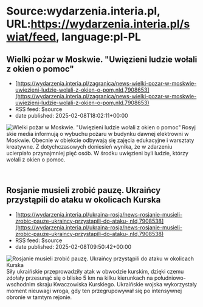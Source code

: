 # Source:wydarzenia.interia.pl, URL:https://wydarzenia.interia.pl/swiat/feed, language:pl-PL

## Wielki pożar w Moskwie. "Uwięzieni ludzie wołali z okien o pomoc"
 - [https://wydarzenia.interia.pl/zagranica/news-wielki-pozar-w-moskwie-uwiezieni-ludzie-wolali-z-okien-o-pom,nId,7908653](https://wydarzenia.interia.pl/zagranica/news-wielki-pozar-w-moskwie-uwiezieni-ludzie-wolali-z-okien-o-pom,nId,7908653)
 - RSS feed: $source
 - date published: 2025-02-08T18:02:11+00:00

<p><a href="https://wydarzenia.interia.pl/zagranica/news-wielki-pozar-w-moskwie-uwiezieni-ludzie-wolali-z-okien-o-pom,nId,7908653"><img src="https://i.iplsc.com/wielki-pozar-w-moskwie-uwiezieni-ludzie-wolali-z-okien-o-pom/000KKJKIO5LMCVC4-C321.jpg" alt="Wielki pożar w Moskwie. &quot;Uwięzieni ludzie wołali z okien o pomoc&quot;" align="left" /></a>Rosyjskie media informują o wybuchu pożaru w budynku dawnej elektrowni w Moskwie. Obecnie w obiekcie odbywają się zajęcia edukacyjne i warsztaty kreatywne. Z dotychczasowych doniesień wynika, że w zdarzeniu ucierpiało przynajmniej pięć osób. W środku uwięzieni byli ludzie, którzy wołali z okien o pomoc.</p><br clear="all" />

## Rosjanie musieli zrobić pauzę. Ukraińcy przystąpili do ataku w okolicach Kurska
 - [https://wydarzenia.interia.pl/ukraina-rosja/news-rosjanie-musieli-zrobic-pauze-ukraincy-przystapili-do-ataku-,nId,7908538](https://wydarzenia.interia.pl/ukraina-rosja/news-rosjanie-musieli-zrobic-pauze-ukraincy-przystapili-do-ataku-,nId,7908538)
 - RSS feed: $source
 - date published: 2025-02-08T09:50:42+00:00

<p><a href="https://wydarzenia.interia.pl/ukraina-rosja/news-rosjanie-musieli-zrobic-pauze-ukraincy-przystapili-do-ataku-,nId,7908538"><img src="https://i.iplsc.com/rosjanie-musieli-zrobic-pauze-ukraincy-przystapili-do-ataku/000KKI01APN5TOXO-C321.jpg" alt="Rosjanie musieli zrobić pauzę. Ukraińcy przystąpili do ataku w okolicach Kurska" align="left" /></a>Siły ukraińskie przeprowadziły atak w obwodzie kurskim, dzięki czemu zdołały przesunąć się o blisko 5 km na kilku kierunkach na południowo-wschodnim skraju Kwaczowiska Kurskiego. Ukraińskie wojska wykorzystały moment nieuwagi wroga, gdy ten przegrupowywał się po intensywnej obronie w tamtym rejonie. </p><br clear="all" />

